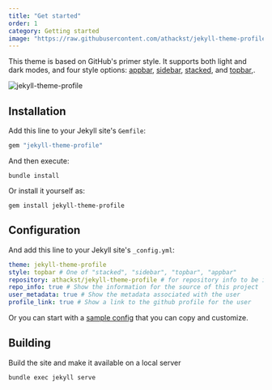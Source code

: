 ```yaml
---
title: "Get started"
order: 1
category: Getting started
image: "https://raw.githubusercontent.com/athackst/jekyll-theme-profile/main/screenshot.png"
---
```


This theme is based on GitHub's primer style. It supports both light and dark modes, and four style options: [appbar](styles/appbar.md), [sidebar](styles/sidebar.md), [stacked](styles/stacked.md), and [topbar](styles/topbar.md),. 


![jekyll-theme-profile](https://raw.githubusercontent.com/athackst/jekyll-theme-profile/main/screenshot.png)

## Installation

Add this line to your Jekyll site's `Gemfile`:

```ruby
gem "jekyll-theme-profile"
```

And then execute:

```shell
bundle install
```
Or install it yourself as:

```shell
gem install jekyll-theme-profile
```

## Configuration

And add this line to your Jekyll site's `_config.yml`:

```yaml
theme: jekyll-theme-profile
style: topbar # One of "stacked", "sidebar", "topbar", "appbar"
repository: athackst/jekyll-theme-profile # for repository info to be included
repo_info: true # Show the information for the source of this project
user_metadata: true # Show the metadata associated with the user
profile_link: true # Show a link to the github profile for the user
```

Or you can start with a [sample config](https://github.com/athackst/jekyll-theme-profile/blob/main/demo/_config.yml) that you can copy and customize.

## Building

Build the site and make it available on a local server

```shell
bundle exec jekyll serve
```
